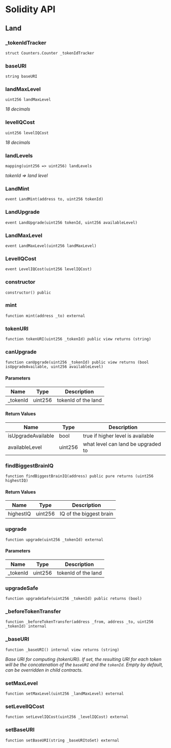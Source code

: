 # Solidity API

## Land

### _tokenIdTracker

```solidity
struct Counters.Counter _tokenIdTracker
```

### baseURI

```solidity
string baseURI
```

### landMaxLevel

```solidity
uint256 landMaxLevel
```

_18 decimals_

### levelIQCost

```solidity
uint256 levelIQCost
```

_18 decimals_

### landLevels

```solidity
mapping(uint256 => uint256) landLevels
```

_tokenId => land level_

### LandMint

```solidity
event LandMint(address to, uint256 tokenId)
```

### LandUpgrade

```solidity
event LandUpgrade(uint256 tokenId, uint256 availableLevel)
```

### LandMaxLevel

```solidity
event LandMaxLevel(uint256 landMaxLevel)
```

### LevelIQCost

```solidity
event LevelIQCost(uint256 levelIQCost)
```

### constructor

```solidity
constructor() public
```

### mint

```solidity
function mint(address _to) external
```

### tokenURI

```solidity
function tokenURI(uint256 _tokenId) public view returns (string)
```

### canUpgrade

```solidity
function canUpgrade(uint256 _tokenId) public view returns (bool isUpgradeAvailable, uint256 availableLevel)
```

#### Parameters

| Name | Type | Description |
| ---- | ---- | ----------- |
| _tokenId | uint256 | tokenId of the land |

#### Return Values

| Name | Type | Description |
| ---- | ---- | ----------- |
| isUpgradeAvailable | bool | true if higher level is available |
| availableLevel | uint256 | what level can land be upgraded to |

### findBiggestBrainIQ

```solidity
function findBiggestBrainIQ(address) public pure returns (uint256 highestIQ)
```

#### Return Values

| Name | Type | Description |
| ---- | ---- | ----------- |
| highestIQ | uint256 | IQ of the biggest brain |

### upgrade

```solidity
function upgrade(uint256 _tokenId) external
```

#### Parameters

| Name | Type | Description |
| ---- | ---- | ----------- |
| _tokenId | uint256 | tokenId of the land |

### upgradeSafe

```solidity
function upgradeSafe(uint256 _tokenId) public returns (bool)
```

### _beforeTokenTransfer

```solidity
function _beforeTokenTransfer(address _from, address _to, uint256 _tokenId) internal
```

### _baseURI

```solidity
function _baseURI() internal view returns (string)
```

_Base URI for computing {tokenURI}. If set, the resulting URI for each
token will be the concatenation of the `baseURI` and the `tokenId`. Empty
by default, can be overridden in child contracts._

### setMaxLevel

```solidity
function setMaxLevel(uint256 _landMaxLevel) external
```

### setLevelIQCost

```solidity
function setLevelIQCost(uint256 _levelIQCost) external
```

### setBaseURI

```solidity
function setBaseURI(string _baseURItoSet) external
```

